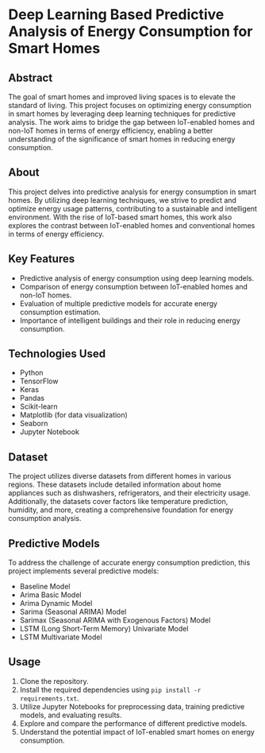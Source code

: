 # Deep Learning Based Predictive Analysis of Energy Consumption for Smart Homes

## Abstract

The goal of smart homes and improved living spaces is to elevate the standard of living. This project focuses on optimizing energy consumption in smart homes by leveraging deep learning techniques for predictive analysis. The work aims to bridge the gap between IoT-enabled homes and non-IoT homes in terms of energy efficiency, enabling a better understanding of the significance of smart homes in reducing energy consumption.



## About

This project delves into predictive analysis for energy consumption in smart homes. By utilizing deep learning techniques, we strive to predict and optimize energy usage patterns, contributing to a sustainable and intelligent environment. With the rise of IoT-based smart homes, this work also explores the contrast between IoT-enabled homes and conventional homes in terms of energy efficiency.

## Key Features

- Predictive analysis of energy consumption using deep learning models.
- Comparison of energy consumption between IoT-enabled homes and non-IoT homes.
- Evaluation of multiple predictive models for accurate energy consumption estimation.
- Importance of intelligent buildings and their role in reducing energy consumption.

## Technologies Used

- Python
- TensorFlow
- Keras
- Pandas
- Scikit-learn
- Matplotlib (for data visualization)
- Seaborn
- Jupyter Notebook

## Dataset

The project utilizes diverse datasets from different homes in various regions. These datasets include detailed information about home appliances such as dishwashers, refrigerators, and their electricity usage. Additionally, the datasets cover factors like temperature prediction, humidity, and more, creating a comprehensive foundation for energy consumption analysis.

## Predictive Models

To address the challenge of accurate energy consumption prediction, this project implements several predictive models:
- Baseline Model
- Arima Basic Model
- Arima Dynamic Model
- Sarima (Seasonal ARIMA) Model
- Sarimax (Seasonal ARIMA with Exogenous Factors) Model
- LSTM (Long Short-Term Memory) Univariate Model
- LSTM Multivariate Model

## Usage

1. Clone the repository.
2. Install the required dependencies using `pip install -r requirements.txt`.
3. Utilize Jupyter Notebooks for preprocessing data, training predictive models, and evaluating results.
4. Explore and compare the performance of different predictive models.
5. Understand the potential impact of IoT-enabled smart homes on energy consumption.

##
